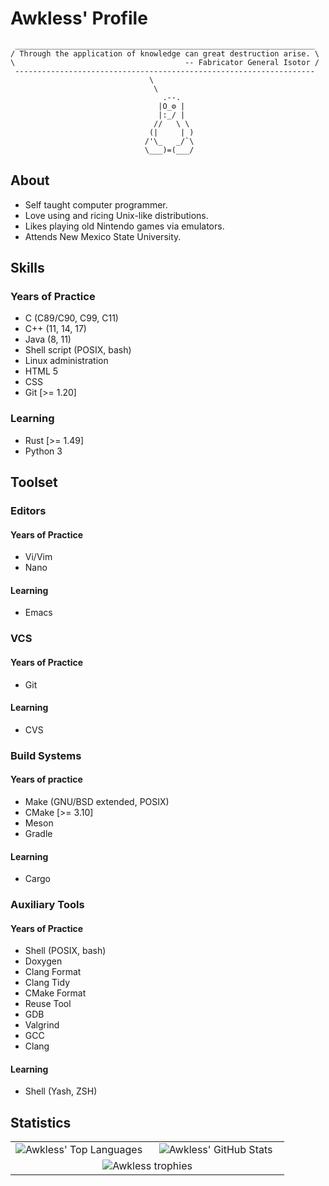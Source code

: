 # Awkless' Profile

```
 ___________________________________________________________________ 
/ Through the application of knowledge can great destruction arise. \
\                                      -- Fabricator General Isotor /
 ------------------------------------------------------------------- 
                               \
                                \
                                  .--.
                                 |O_⚙ |
                                 |:_/ |
                                //   \ \
                               (|     | )
                              /'\_   _/`\
                              \___)=(___/
```

## About

- Self taught computer programmer.
- Love using and ricing Unix-like distributions.
- Likes playing old Nintendo games via emulators.
- Attends New Mexico State University.

## Skills

### Years of Practice

- C (C89/C90, C99, C11)
- C++ (11, 14, 17)
- Java (8, 11)
- Shell script (POSIX, bash)
- Linux administration
- HTML 5
- CSS
- Git [>= 1.20]

### Learning

- Rust [>= 1.49]
- Python 3

## Toolset

### Editors

#### Years of Practice

- Vi/Vim
- Nano

#### Learning

- Emacs

### VCS

#### Years of Practice

- Git

#### Learning

- CVS

### Build Systems

#### Years of practice

- Make (GNU/BSD extended, POSIX)
- CMake [>= 3.10]
- Meson
- Gradle

#### Learning

- Cargo

### Auxiliary Tools

#### Years of Practice

- Shell (POSIX, bash)
- Doxygen
- Clang Format
- Clang Tidy
- CMake Format
- Reuse Tool
- GDB
- Valgrind
- GCC
- Clang

#### Learning

- Shell (Yash, ZSH)

## Statistics

<table border="0" align="center">
  <tr border="0">
  <td width="50%" align="center">
  <img
    src="https://github-readme-stats.vercel.app/api/top-langs/?username=awkless&langs_count=5&theme=tokyonight"
    alt="Awkless' Top Languages"
  />
  </td>

  <td width="50%" align="center">
  <img
    src="https://github-readme-stats.vercel.app/api/?username=awkless&count_private=true&theme=tokyonight&showicons=true"
    alt="Awkless' GitHub Stats"
  />
  </td>
  </tr>

  <tr border="0">
  <td colspan="2" width="50%" align="center">
  <img
    src="https://github-profile-trophy.vercel.app/?username=awkless&theme=onedark"
    alt="Awkless trophies"
  />
  </td>
  </tr>
</table>
